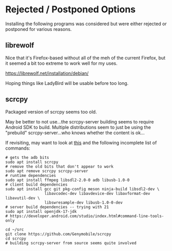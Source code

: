 # Rejected / Postponed Options

Installing the following programs was considered but were either
rejected or postponed for various reasons.

## librewolf

Nice that it's Firefox-based without all of the meh of the current
Firefox, but it seemed a bit too extreme to work well for my uses.

https://librewolf.net/installation/debian/

Hoping things like LadyBird will be usable before too long.

## scrcpy

Packaged version of scrcpy seems too old.

May be better to not use...the scrcpy-server building seems to require
Android SDK to build.  Multiple distributions seem to just be using
the "prebuild" scrcpy-server...who knows whether the content is ok...

If revisiting, may want to look at
[this](https://github.com/Genymobile/scrcpy/blob/master/doc/build.md) and the following incomplete list of commands:

```
# gets the adb bits
sudo apt install scrcpy
# remove the old bits that don't appear to work
sudo apt remove scrcpy scrcpy-server
# runtime dependencies
sudo apt install ffmpeg libsdl2-2.0-0 adb libusb-1.0-0
# client build dependencies
sudo apt install gcc git pkg-config meson ninja-build libsdl2-dev \
                 libavcodec-dev libavdevice-dev libavformat-dev libavutil-dev \
                 libswresample-dev libusb-1.0-0-dev
# server build dependencies -- trying with 21
sudo apt install openjdk-17-jdk
# https://developer.android.com/studio/index.html#command-line-tools-only

cd ~/src
git clone https://github.com/Genymobile/scrcpy
cd scrcpy
# building scrcpy-server from source seems quite involved
```

